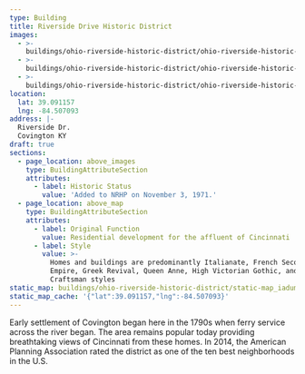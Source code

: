 ```yaml
---
type: Building
title: Riverside Drive Historic District
images:
  - >-
    buildings/ohio-riverside-historic-district/ohio-riverside-historic-district-0_us2bnr
  - >-
    buildings/ohio-riverside-historic-district/ohio-riverside-historic-district-1_r9v17b
  - >-
    buildings/ohio-riverside-historic-district/ohio-riverside-historic-district-2_pxfff2
location:
  lat: 39.091157
  lng: -84.507093
address: |-
  Riverside Dr.
  Covington KY
draft: true
sections:
  - page_location: above_images
    type: BuildingAttributeSection
    attributes:
      - label: Historic Status
        value: 'Added to NRHP on November 3, 1971.'
  - page_location: above_map
    type: BuildingAttributeSection
    attributes:
      - label: Original Function
        value: Residential development for the affluent of Cincinnati
      - label: Style
        value: >-
          Homes and buildings are predominantly Italianate, French Second
          Empire, Greek Revival, Queen Anne, High Victorian Gothic, and American
          Craftsman styles
static_map: buildings/ohio-riverside-historic-district/static-map_iadume
static_map_cache: '{"lat":39.091157,"lng":-84.507093}'
---
```


Early settlement of Covington began here in the 1790s when ferry service across the river began. The area remains popular today providing breathtaking views of Cincinnati from these homes. In 2014, the American Planning Association rated the district as one of the ten best neighborhoods in the U.S.

